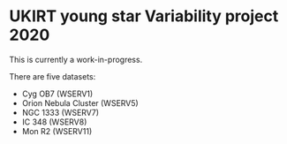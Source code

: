 # UKIRT young star Variability project 2020

This is currently a work-in-progress.

There are five datasets:

- Cyg OB7 (WSERV1)
- Orion Nebula Cluster (WSERV5)
- NGC 1333 (WSERV7)
- IC 348 (WSERV8)
- Mon R2 (WSERV11)

